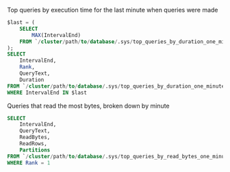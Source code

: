   Top queries by execution time for the last minute when queries were made

  ```sql
  $last = (
      SELECT
          MAX(IntervalEnd)
      FROM `/cluster/path/to/database/.sys/top_queries_by_duration_one_minute`
  );
  SELECT
      IntervalEnd,
      Rank,
      QueryText,
      Duration
  FROM `/cluster/path/to/database/.sys/top_queries_by_duration_one_minute`
  WHERE IntervalEnd IN $last
  ```

  Queries that read the most bytes, broken down by minute

  ```sql
  SELECT
      IntervalEnd,
      QueryText,
      ReadBytes,
      ReadRows,
      Partitions
  FROM `/cluster/path/to/database/.sys/top_queries_by_read_bytes_one_minute`
  WHERE Rank = 1
  ```
